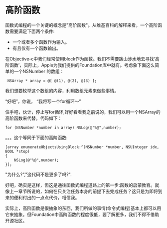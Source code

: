 # 高阶函数

函数式编程的一个关键的概念是"高阶函数"。从维基百科的解释来看，一个高阶函数需要满足下面两个条件:
  * 一个或者多个函数作为输入。
  * 有且仅有一个函数输出。

在Objective-c中我们经常使用block作为函数。我们不需要跋山涉水地去寻找‘高阶函数’，实际上，Apple为我们提供的Foundation库中就有。考虑象下面这么简单的一个NSNumber 的数组：

```
 NSArray * array = @[ @(1), @(2), @(3) ];
```

我们想要枚举这个数组的内容，利用数组元素来做些事情。

“好吧”，你说， “我将写一个for循环～”

住手吧，伙计，停止写for循环,好好看看我之前说的，我们可以用一个NSArray的高阶函数来代替。代码如下：
```
for (NSNumber *number in array) NSLog(@"%@",number);

```
。。。这个等同于下面的高阶函数:

```
[array enumerateObjectsUsingBlock:^(NSNumber *number, NSUInteger idx, BOOL *stop)
{
    NSLog(@"%@",number);
}];
```
"为什么?","这代码不是更多了吗?".

好吧，确实是这样，但这是通往函数式编程道路上的第一步:函数的启蒙教育。就像上一章节所说的，如何在只关注任务本身的前提下去完成任务？这只是为即将到来的便利付出的一点点代价，相信我。

实际上，高阶函数是很抽象的东西，我们所做的事情(命令式编程)基本上都可以用它来抽象。但Foundation中高阶函数的程度很低，要了解更多，我们不得不借助开源社区。



